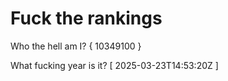 # Fuck the rankings

Who the hell am I?
{ 10349100 }

What fucking year is it?
[ 2025-03-23T14:53:20Z ]
